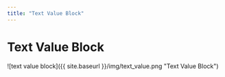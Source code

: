 ```yaml
---
title: "Text Value Block"
---
```

# Text Value Block
![text value block]({{ site.baseurl }}/img/text_value.png "Text Value Block")